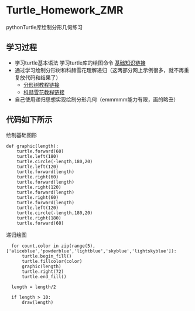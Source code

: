# Turtle_Homework_ZMR
pythonTurtle库绘制分形几何练习
## 学习过程
* 学习turtle基本语法
学习turtle库的绘图命令 [基础知识链接](https://www.cnblogs.com/chen0307/articles/9645138.html)
* 通过学习绘制分形树和科赫雪花理解递归（这两部分网上示例很多，就不再重复放代码和结果了）
   * [分形树教程链接](http://www.pianshen.com/article/2331271387/)
   * [科赫雪花教程链接](https://blog.csdn.net/u012193416/article/details/85682216)
* 自己使用递归思想实现绘制分形几何（emmmmm能力有限，画的略丑）
## 代码如下所示

绘制基础图形

    def graphic(length):
        turtle.forward(60)
        turtle.left(180)
        turtle.circle(-length,180,20)
        turtle.left(120)
        turtle.forward(length)
        turtle.right(60)
        turtle.forward(length)
        turtle.right(120)
        turtle.forward(length)
        turtle.right(60)
        turtle.forward(length)
        turtle.left(120)
        turtle.circle(-length,180,20)
        turtle.right(180)
        turtle.forward(60)

递归绘图
    
      for count,color in zip(range(5),['aliceblue','powderblue','lightblue','skyblue','lightskyblue']):
          turtle.begin_fill()
          turtle.fillcolor(color)
          graphic(length)
          turtle.right(72)
          turtle.end_fill()
   
      length = length/2
   
      if length > 10:
          draw(length)

